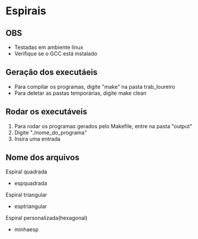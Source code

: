 # Espirais 

## OBS
- Testadas em ambiente linux
- Verifique se o GCC está instalado

## Geração dos executáeis
- Para compilar os programas, digite "make" na pasta trab_loureiro
- Para deletar as pastas temporárias, digite make clean

## Rodar os executáveis
1. Para rodar os programas gerados pelo Makefile, entre na pasta "output"
2. Digite "./nome_do_programa"
3. Insira uma entrada

## Nome dos arquivos

Espiral quadrada
- espquadrada

Espiral triangular
- esptriangular

Espiral personalizada(hexagonal)
- minhaesp
